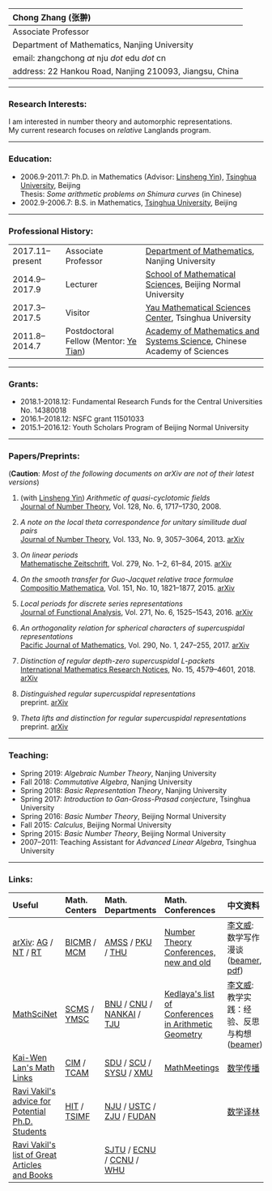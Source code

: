 |Chong Zhang (张翀)|  
|:-------------|
|Associate Professor|   
|Department of Mathematics, Nanjing University|  
|email: zhangchong *at* nju *dot* edu *dot*  cn|       
|address: 22 Hankou Road, Nanjing 210093, Jiangsu, China | 

* * *

### Research Interests:

I am interested in number theory and automorphic representations.   
My current research focuses on *relative* Langlands program.

* * *

### Education: 
- 2006.9-2011.7: Ph.D. in Mathematics (Advisor: [Linsheng Yin](http://faculty.math.tsinghua.edu.cn/~lsyin/)), [Tsinghua University](http://www.math.tsinghua.edu.cn/), Beijing   
Thesis: *Some arithmetic problems on Shimura curves* (in Chinese)
- 2002.9-2006.7: B.S. in Mathematics, [Tsinghua University](http://www.math.tsinghua.edu.cn/), Beijing

* * *

### Professional History: 
|    |    |     |
|:----|:-----|:-----|
|2017.11–present| Associate Professor|[Department of Mathematics](http://math.nju.edu.cn/),  Nanjing University|
|2014.9–2017.9|Lecturer|[School of Mathematical Sciences](http://math.bnu.edu.cn/), Beijing Normal University|
|2017.3–2017.5| Visitor|[Yau Mathematical Sciences Center](http://ymsc.tsinghua.edu.cn/), Tsinghua University|
|2011.8–2014.7| Postdoctoral Fellow  (Mentor: [Ye Tian](http://www.mcm.ac.cn/faculty/tianye/201409/t20140916_255888.html))|[Academy of Mathematics and Systems Science](http://www.amss.ac.cn/), Chinese Academy of Sciences|  

* * *

### Grants: 
- 2018.1-2018.12: Fundamental Research Funds for the Central Universities No. 14380018
- 2016.1–2018.12: NSFC grant 11501033 
- 2015.1–2016.12: Youth Scholars Program of Beijing Normal University

* * *

### Papers/Preprints: #####
(**Caution**: _Most of the following documents on arXiv are not of their latest versions_)

1. (with [Linsheng Yin](http://faculty.math.tsinghua.edu.cn/~lsyin/))  *Arithmetic of quasi-cyclotomic fields*  
[Journal of Number Theory](http://dx.doi.org/10.1016/j.jnt.2007.04.014), Vol. 128, No. 6,  1717–1730, 2008.

2. *A note on the local theta correspondence for unitary similitude dual pairs*   
[Journal of Number Theory](http://dx.doi.org/10.1016/j.jnt.2013.03.012), Vol. 133, No. 9, 3057–3064, 2013. [arXiv](https://arxiv.org/abs/1211.1769)

3. *On linear periods*   
[Mathematische Zeitschrift](http://dx.doi.org/10.1007/s00209-014-1357-8), Vol. 279, No. 1–2, 61–84, 2015. [arXiv](https://arxiv.org/abs/1307.7570)

4. *On the smooth transfer for Guo-Jacquet relative trace formulae*  
[Compositio Mathematica](http://dx.doi.org/10.1112/S0010437X15007344), Vol. 151, No. 10, 1821–1877, 2015. [arXiv](https://arxiv.org/abs/1302.1639)

5. *Local periods for discrete series representations*  
[Journal of Functional Analysis](http://dx.doi.org/10.1016/j.jfa.2016.06.002), Vol. 271, No. 6, 1525–1543, 2016.  [arXiv](https://arxiv.org/abs/1509.06166) 

6. *An orthogonality relation for spherical characters of supercuspidal representations*  
[Pacific Journal of Mathematics](http://msp.org/pjm/2017/290-1/p09.xhtml), Vol. 290, No. 1, 247–255, 2017. [arXiv](http://arxiv.org/abs/1506.07968)

7. *Distinction of regular depth-zero supercuspidal L-packets*  
[International Mathematics Research Notices](https://doi.org/10.1093/imrn/rnx021), No. 15, 4579–4601, 2018. [arXiv](http://arxiv.org/abs/1605.00744)

8. *Distinguished regular supercuspidal representations*   
preprint. [arXiv](https://arxiv.org/abs/1702.04897) 

9. *Theta lifts and distinction for regular supercuspidal representations*   
preprint. [arXiv](https://arxiv.org/abs/1804.09878)

* * *

### Teaching: 
- Spring 2019: *Algebraic Number Theory*, Nanjing University
- Fall 2018: *Commutative Algebra*, Nanjing University
- Spring 2018: *Basic Representation Theory*, Nanjing University
- Spring 2017: *Introduction to Gan-Gross-Prasad conjecture*, Tsinghua University
- Spring 2016: *Basic Number Theory*, Beijing Normal University   
- Fall 2015: *Calculus*, Beijing Normal University  
- Spring 2015: *Basic Number Theory*, Beijing Normal University
- 2007–2011: Teaching Assistant for *Advanced Linear Algebra*, Tsinghua University

* * *

### Links:  

|Useful|Math. Centers| Math. Departments|Math. Conferences|中文资料|
|:-------------|:------------------|:------|:------|:------|
|[arXiv](https://arxiv.org/archive/math): [AG](https://arxiv.org/list/math.AG/new) / [NT](https://arxiv.org/list/math.NT/new) / [RT](https://arxiv.org/list/math.RT/new)| [BICMR](http://bicmr.pku.edu.cn/index.php) / [MCM](http://www.mcm.ac.cn/)|  [AMSS](http://www.amss.ac.cn/) / [PKU](http://www.math.pku.edu.cn/) / [THU](http://www.math.tsinghua.edu.cn/)  |[Number Theory Conferences, new and old](http://www.numbertheory.org/ntw/N3.html)|[李文威](http://www.wwli.url.tw/index.php/zh-CN/): 数学写作漫谈 ([beamer](http://www.wwli.url.tw/downloads/MW-2014.pdf), [pdf](http://www.wwli.url.tw/downloads/MW-2014-doc.pdf))|
|[MathSciNet](http://www.ams.org/mathscinet/)| [SCMS](http://www.scms.fudan.edu.cn/) / [YMSC](http://ymsc.tsinghua.edu.cn/)| [BNU](http://math.bnu.edu.cn/) / [CNU](http://math.cnu.edu.cn/) / [NANKAI](http://sms.nankai.edu.cn/) / [TJU](http://maths.tju.edu.cn/)|[Kedlaya's list of Conferences in Arithmetic Geometry](http://kskedlaya.org/confs.cgi)|[李文威](http://www.wwli.url.tw/index.php/zh-CN/): 教学实践：经验、反思与构想([beamer](http://www.wwli.url.tw/downloads/Nanjing-2018-wwli.pdf)) |
|[Kai-Wen Lan's Math Links](http://www.math.umn.edu/~kwlan/math_links.html)| [CIM](http://www.cim.nankai.edu.cn/) / [TCAM](http://cam.tju.edu.cn/)| [SDU](http://www.maths.sdu.edu.cn/) / [SCU](http://math.scu.edu.cn/) / [SYSU](http://math.sysu.edu.cn/) / [XMU](http://math.xmu.edu.cn/)|[MathMeetings](https://mathmeetings.net/ag-nt-rt)|[数学传播](http://web.math.sinica.edu.tw/mathmedia/)|
|[Ravi Vakil's advice for Potential Ph.D. Students](http://math.stanford.edu/~vakil/potentialstudents.html)| [HIT](http://im.hit.edu.cn/) / [TSIMF](http://ymsc.tsinghua.edu.cn/sanya/)   | [NJU](http://math.nju.edu.cn/) / [USTC](http://math.ustc.edu.cn/new/) / [ZJU](http://www.math.zju.edu.cn/) / [FUDAN](http://math.fudan.edu.cn/) | |[数学译林](http://123.57.41.99/Jwk_sxyl/CN/volumn/current.shtml)|
|[Ravi Vakil's list of Great Articles and Books](http://math.stanford.edu/~vakil/greatwriting.html)|   | [SJTU](http://www.math.sjtu.edu.cn/) / [ECNU](http://math.ecnu.edu.cn/) / [CCNU](http://maths.ccnu.edu.cn/) / [WHU](http://maths.whu.edu.cn/)| |

